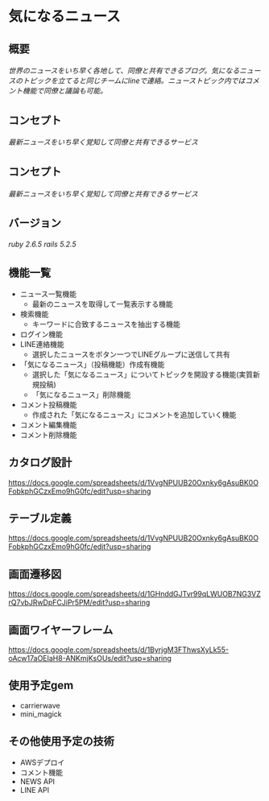 # 気になるニュース

## 概要

###### 世界のニュースをいち早く各地して、同僚と共有できるブログ。気になるニュースのトピックを立てると同じチームにlineで連絡。ニューストピック内ではコメント機能で同僚と議論も可能。

## コンセプト

###### 最新ニュースをいち早く覚知して同僚と共有できるサービス

## コンセプト

###### 最新ニュースをいち早く覚知して同僚と共有できるサービス

## バージョン

###### ruby 2.6.5 rails 5.2.5

## 機能一覧

- ニュース一覧機能
  - 最新のニュースを取得して一覧表示する機能
- 検索機能
  - キーワードに合致するニュースを抽出する機能
- ログイン機能
- LINE連絡機能
  - 選択したニュースをボタン一つでLINEグループに送信して共有
- 「気になるニュース」（投稿機能）作成有機能
  - 選択した「気になるニュース」についてトピックを開設する機能(実質新規投稿)
  - 「気になるニュース」削除機能
- コメント投稿機能
  - 作成された「気になるニュース」にコメントを追加していく機能
- コメント編集機能
- コメント削除機能

## カタログ設計
https://docs.google.com/spreadsheets/d/1VvgNPUUB20Oxnky6gAsuBK0OFobkphGCzxEmo9hG0fc/edit?usp=sharing

## テーブル定義
https://docs.google.com/spreadsheets/d/1VvgNPUUB20Oxnky6gAsuBK0OFobkphGCzxEmo9hG0fc/edit?usp=sharing

## 画面遷移図
https://docs.google.com/spreadsheets/d/1GHnddGJTvr99qLWUOB7NG3VZrQ7vbJRwDpFCJiPr5PM/edit?usp=sharing

## 画面ワイヤーフレーム
https://docs.google.com/spreadsheets/d/1ByrjgM3FThwsXyLk55-oAcw17aOEIaH8-ANKmjKsOUs/edit?usp=sharing

## 使用予定gem
- carrierwave
- mini_magick

## その他使用予定の技術
- AWSデプロイ
- コメント機能
- NEWS API
- LINE API
